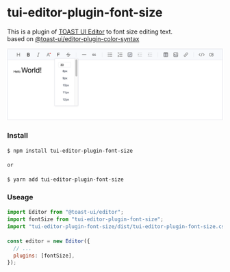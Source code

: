 # tui-editor-plugin-font-size

This is a plugin of [TOAST UI Editor](https://github.com/nhn/tui.editor/tree/master/apps/editor) to font size editing text.<br>
based on [@toast-ui/editor-plugin-color-syntax](https://github.com/nhn/tui.editor/tree/master/plugins/color-syntax)

![font-size](./readme_img.png)

### Install

```sh
$ npm install tui-editor-plugin-font-size

or

$ yarn add tui-editor-plugin-font-size
```

### Useage

```js
import Editor from "@toast-ui/editor";
import fontSize from "tui-editor-plugin-font-size";
import "tui-editor-plugin-font-size/dist/tui-editor-plugin-font-size.css";

const editor = new Editor({
  // ...
  plugins: [fontSize],
});
```
